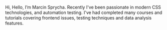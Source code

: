 Hi, Hello,  I’m Marcin Sprycha.
Recently I've been passionate in modern CSS technologies, and automation testing.
I've had completed many courses and tutorials covering frontend issues, testing techniques and data analysis features.




